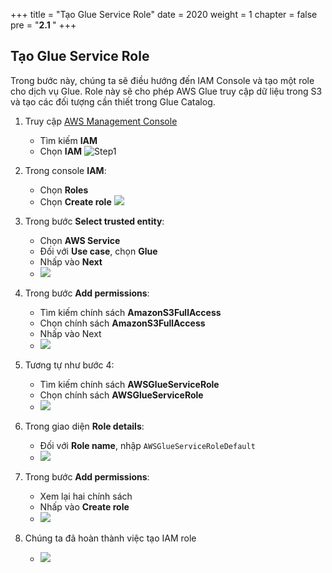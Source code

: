 +++
title = "Tạo Glue Service Role"
date = 2020
weight = 1
chapter = false
pre = "<b>2.1 </b>"
+++

## Tạo Glue Service Role

Trong bước này, chúng ta sẽ điều hướng đến IAM Console và tạo một role cho dịch vụ Glue. Role này sẽ cho phép AWS Glue truy cập dữ liệu trong S3 và tạo các đối tượng cần thiết trong Glue Catalog.

1.  Truy cập [AWS Management Console]()

    - Tìm kiếm **IAM**
    - Chọn **IAM**
      ![Step1](/images/2/0001-createiamrole.png)

2.  Trong console **IAM**:

    - Chọn **Roles**
    - Chọn **Create role**
      ![](/images/2/0002-createiamrole.png)

3.  Trong bước **Select trusted entity**:

    - Chọn **AWS Service**
    - Đối với **Use case**, chọn **Glue**
    - Nhấp vào **Next**
    - ![](/images/2/0003-createiamrole.png)

4.  Trong bước **Add permissions**:

    - Tìm kiếm chính sách **AmazonS3FullAccess**
    - Chọn chính sách **AmazonS3FullAccess**
    - Nhấp vào Next
    - ![](/images/2/0004-createiamrole.png)

5.  Tương tự như bước 4:

    - Tìm kiếm chính sách **AWSGlueServiceRole**
    - Chọn chính sách **AWSGlueServiceRole**
    - ![](/images/2/0005-createiamrole.png)

6.  Trong giao diện **Role details**:
    - Đối với **Role name**, nhập `AWSGlueServiceRoleDefault`
    - ![](/images/2/0006-createiamrole.png)
7.  Trong bước **Add permissions**:
    - Xem lại hai chính sách
    - Nhấp vào **Create role**
    - ![](/images/2/0007-createiamrole.png)
8.  Chúng ta đã hoàn thành việc tạo IAM role
    - ![](/images/2/0008-createiamrole.png)
